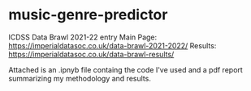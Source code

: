 # music-genre-predictor
ICDSS Data Brawl 2021-22 entry
Main Page: https://imperialdatasoc.co.uk/data-brawl-2021-2022/
Results: https://imperialdatasoc.co.uk/data-brawl-results/

Attached is an .ipnyb file containg the code I've used and a pdf report summarizing my methodology and results.

